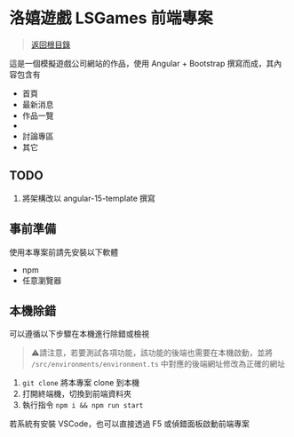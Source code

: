 # 洛嬉遊戲 LSGames 前端專案

> [返回根目錄](../../README.md)

這是一個模擬遊戲公司網站的作品，使用 Angular + Bootstrap 撰寫而成，其內容包含有

- 首頁
- 最新消息
- 作品一覽
-
- 討論專區
- 其它

## TODO

1. 將架構改以 angular-15-template 撰寫

## 事前準備

使用本專案前請先安裝以下軟體

- npm
- 任意瀏覽器

## 本機除錯

可以遵循以下步驟在本機進行除錯或檢視

> ⚠️請注意，若要測試各項功能，該功能的後端也需要在本機啟動，並將 `/src/environments/environment.ts` 中對應的後端網址修改為正確的網址

1. `git clone` 將本專案 clone 到本機
2. 打開終端機，切換到前端資料夾
3. 執行指令 `npm i && npm run start`

若系統有安裝 VSCode，也可以直接透過 F5 或偵錯面板啟動前端專案
